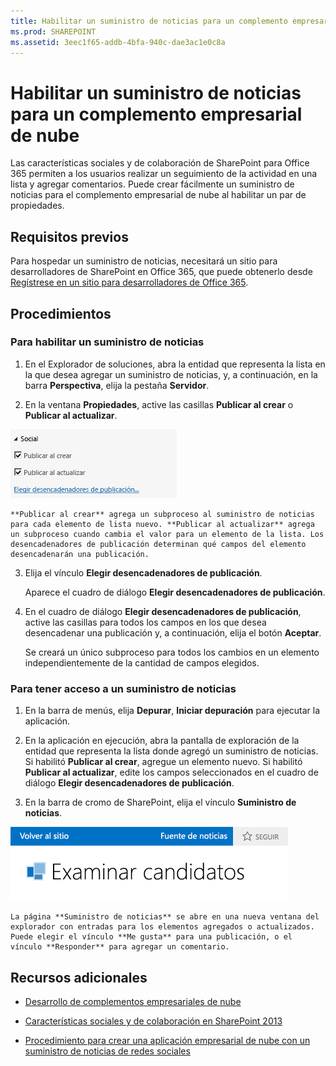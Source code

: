 ```yaml
---
title: Habilitar un suministro de noticias para un complemento empresarial de nube
ms.prod: SHAREPOINT
ms.assetid: 3eec1f65-addb-4bfa-940c-dae3ac1e0c8a
---
```



# Habilitar un suministro de noticias para un complemento empresarial de nube
Las características sociales y de colaboración de SharePoint para Office 365 permiten a los usuarios realizar un seguimiento de la actividad en una lista y agregar comentarios. Puede crear fácilmente un suministro de noticias para el complemento empresarial de nube al habilitar un par de propiedades.
## Requisitos previos

Para hospedar un suministro de noticias, necesitará un sitio para desarrolladores de SharePoint en Office 365, que puede obtenerlo desde  [Regístrese en un sitio para desarrolladores de Office 365](http://go.microsoft.com/fwlink/?LinkId=263490).




## Procedimientos


### Para habilitar un suministro de noticias


1. En el Explorador de soluciones, abra la entidad que representa la lista en la que desea agregar un suministro de noticias, y, a continuación, en la barra **Perspectiva**, elija la pestaña **Servidor**.


2. En la ventana **Propiedades**, active las casillas **Publicar al crear** o **Publicar al actualizar**.

![Propiedades sociales](images/CBAsocial.PNG)


    **Publicar al crear** agrega un subproceso al suministro de noticias para cada elemento de lista nuevo. **Publicar al actualizar** agrega un subproceso cuando cambia el valor para un elemento de la lista. Los desencadenadores de publicación determinan qué campos del elemento desencadenarán una publicación.


3. Elija el vínculo **Elegir desencadenadores de publicación**.

    Aparece el cuadro de diálogo **Elegir desencadenadores de publicación**.


4. En el cuadro de diálogo **Elegir desencadenadores de publicación**, active las casillas para todos los campos en los que desea desencadenar una publicación y, a continuación, elija el botón **Aceptar**.

    Se creará un único subproceso para todos los cambios en un elemento independientemente de la cantidad de campos elegidos.



### Para tener acceso a un suministro de noticias


1. En la barra de menús, elija **Depurar**, **Iniciar depuración** para ejecutar la aplicación.


2. En la aplicación en ejecución, abra la pantalla de exploración de la entidad que representa la lista donde agregó un suministro de noticias. Si habilitó **Publicar al crear**, agregue un elemento nuevo. Si habilitó **Publicar al actualizar**, edite los campos seleccionados en el cuadro de diálogo **Elegir desencadenadores de publicación**.


3. En la barra de cromo de SharePoint, elija el vínculo **Suministro de noticias**.

![Barra de cromo de SharePoint](images/CBAnewsfeed.PNG)


    La página **Suministro de noticias** se abre en una nueva ventana del explorador con entradas para los elementos agregados o actualizados. Puede elegir el vínculo **Me gusta** para una publicación, o el vínculo **Responder** para agregar un comentario.



## Recursos adicionales
<a name="bk_addresources"> </a>


-  [Desarrollo de complementos empresariales de nube](develop-cloud-business-add-ins.md)


-  [Características sociales y de colaboración en SharePoint 2013](http://msdn.microsoft.com/es-es/library/office/jj163280.aspx)


-  [Procedimiento para crear una aplicación empresarial de nube con un suministro de noticias de redes sociales](create-a-cloud-business-add-in-with-a-social-newsfeed.md)



